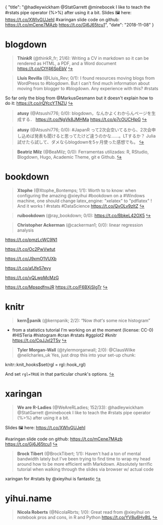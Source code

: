{
  "title": "@hadleywickham @StatGarrett @minebocek I like to teach the #rstats pipe operator (%&gt;%) after using it a bit. Slides 🖼 here: https://t.co/XWlvGUJehI #xaringan slide code on github: https://t.co/mCene7MAzb https://t.co/Gj6J65tcu1",
  "date": "2018-11-08"
}

# blogdown

> **ThinkR** (@thinkR_fr; 21/6): Writing a CV in markdown so it can be rendered as HTML, a PDF, and a Word document 
https://t.co/CtY46SpEbV  [&#8618;](https://twitter.com/xieyihui/status/1060124865557078016)

<!-- -->


> **Lluís Revilla** (@Lluis_Rev; 0/1): I found resources moving blogs from WordPress to #blogdown. But I can't find much information about moving from blogger to #blogdown. Any experience with this? #rstats 
>
So far only the blog from @MarkusGesmann but it doesn't explain how to do it:  https://t.co/rQYccYTNZU  [&#8618;](https://twitter.com/xieyihui/status/1060135082755870720)

<!-- -->


> **atusy** (@Atsushi776; 0/0): blogdown，なんかよくわからんページを生成する．
https://t.co/NgVk8JMHMa https://t.co/p7cOUCHlpG  [&#8618;](https://twitter.com/xieyihui/status/1060179610678120448)

<!-- -->


> **atusy** (@Atsushi776; 0/0): #JapanR って2次会空いてるから、2次会申し込めば発表も聞けると思ってたけど違うのかな……。LTするか？ Julia試せたら試して、ダメならblogdownを5ヶ月使った感想でも。  [&#8618;](https://twitter.com/xieyihui/status/1059982860273180672)

<!-- -->


> **Beatriz Milz** (@BeaMilz; 0/0): Ferramentas utilizadas: R, RStudio, Blogdown, Hugo, Academic Theme, git e Github.  [&#8618;](https://twitter.com/xieyihui/status/1059786941422600194)

<!-- -->


# bookdown

> **Xtophe** (@Xtophe_Bontemps; 1/1): Worth to to know:  when configuring  the amazing  @xieyihui  #bookdown on a #Windows  machine, one should change latex_engine: "xelatex"  to  "pdflatex" !  And it works ! #rstats #DataScience https://t.co/QvOLv9zltZ  [&#8618;](https://twitter.com/xieyihui/status/1059911962866434052)

<!-- -->


> **ruibookdown** (@ray_bookdown; 0/0): https://t.co/BbkeL42OX5  [&#8618;](https://twitter.com/xieyihui/status/1060189613141020674)

<!-- -->


> **Christopher Ackerman** (@cackerman1; 0/0): linear regression analysis
>
https://t.co/pmzLcWC9N1
>
https://t.co/Oc2PwVwtut
>
https://t.co/J9xmO1VUXb
>
https://t.co/afJfe57eyy
>
https://t.co/vQLwpMcMzG
>
https://t.co/MpspdfnvJR https://t.co/F6BXjSIgTr  [&#8618;](https://twitter.com/xieyihui/status/1059816989487779841)

<!-- -->


# knitr

> **kern🐾panik** (@kernpanik; 2/2): “Now *that's* some nice histogram”
>
* from a statistics tutorial I'm working on at the moment (license: CC-0)
#HISTeria #histogram #cran #rstats #ggplot2 #knitr https://t.co/CqJJxI2T5v  [&#8618;](https://twitter.com/xieyihui/status/1059762862711816193)

<!-- -->


> **Tyler Morgan-Wall** (@tylermorganwall; 2/0): @ClausWilke @neilcharles_uk Yes, just drop this into your set-up chunk:
>
knitr::knit_hooks$set(rgl = rgl::hook_rgl)
>
And set `rgl=TRUE` in that particular chunk's options.  [&#8618;](https://twitter.com/xieyihui/status/1060260640093290501)

<!-- -->


# xaringan

> **We are R-Ladies** (@WeAreRLadies; 152/33): @hadleywickham @StatGarrett @minebocek I like to teach the #rstats pipe operator (%&gt;%) after using it a bit.
>
Slides 🖼 here:
https://t.co/XWlvGUJehI
>
#xaringan slide code on github:
https://t.co/mCene7MAzb https://t.co/Gj6J65tcu1  [&#8618;](https://twitter.com/xieyihui/status/1059957526681182208)

<!-- -->


> **Brock Tibert** (@BrockTibert; 1/1): Haven't had a ton of mental bandwidth lately but I've been trying to find time to wrap my head around how to be more efficient with Markdown. Absolutely terrific tutorial when walking through the slides via browser w/ actual code  
>
xaringan for #rstats by @xieyihui is fantastic  [&#8618;](https://twitter.com/xieyihui/status/1059963002852700163)

<!-- -->


# yihui.name

> **Nicola Roberts** (@NicolaRbrts; 1/0): Great read from @xieyihui on notebook pros and cons, in R and Python https://t.co/YV8u6Hv8tL  [&#8618;](https://twitter.com/xieyihui/status/1059704989583437824)

<!-- -->



